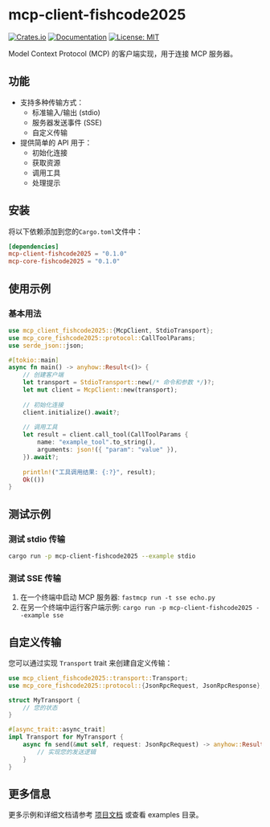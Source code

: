 # mcp-client-fishcode2025

[![Crates.io](https://img.shields.io/crates/v/mcp-client-fishcode2025.svg)](https://crates.io/crates/mcp-client-fishcode2025)
[![Documentation](https://docs.rs/mcp-client-fishcode2025/badge.svg)](https://docs.rs/mcp-client-fishcode2025)
[![License: MIT](https://img.shields.io/badge/License-MIT-yellow.svg)](https://opensource.org/licenses/MIT)

Model Context Protocol (MCP) 的客户端实现，用于连接 MCP 服务器。

## 功能

- 支持多种传输方式：
  - 标准输入/输出 (stdio)
  - 服务器发送事件 (SSE)
  - 自定义传输
- 提供简单的 API 用于：
  - 初始化连接
  - 获取资源
  - 调用工具
  - 处理提示

## 安装

将以下依赖添加到您的`Cargo.toml`文件中：

```toml
[dependencies]
mcp-client-fishcode2025 = "0.1.0"
mcp-core-fishcode2025 = "0.1.0"
```

## 使用示例

### 基本用法

```rust
use mcp_client_fishcode2025::{McpClient, StdioTransport};
use mcp_core_fishcode2025::protocol::CallToolParams;
use serde_json::json;

#[tokio::main]
async fn main() -> anyhow::Result<()> {
    // 创建客户端
    let transport = StdioTransport::new(/* 命令和参数 */)?;
    let mut client = McpClient::new(transport);
    
    // 初始化连接
    client.initialize().await?;
    
    // 调用工具
    let result = client.call_tool(CallToolParams {
        name: "example_tool".to_string(),
        arguments: json!({ "param": "value" }),
    }).await?;
    
    println!("工具调用结果: {:?}", result);
    Ok(())
}
```

## 测试示例

### 测试 stdio 传输

```bash
cargo run -p mcp-client-fishcode2025 --example stdio
```

### 测试 SSE 传输

1. 在一个终端中启动 MCP 服务器: `fastmcp run -t sse echo.py`
2. 在另一个终端中运行客户端示例: `cargo run -p mcp-client-fishcode2025 --example sse`

## 自定义传输

您可以通过实现 `Transport` trait 来创建自定义传输：

```rust
use mcp_client_fishcode2025::transport::Transport;
use mcp_core_fishcode2025::protocol::{JsonRpcRequest, JsonRpcResponse};

struct MyTransport {
    // 您的状态
}

#[async_trait::async_trait]
impl Transport for MyTransport {
    async fn send(&mut self, request: JsonRpcRequest) -> anyhow::Result<JsonRpcResponse> {
        // 实现您的发送逻辑
    }
}
```

## 更多信息

更多示例和详细文档请参考 [项目文档](https://docs.rs/mcp-client-fishcode2025) 或查看 examples 目录。

